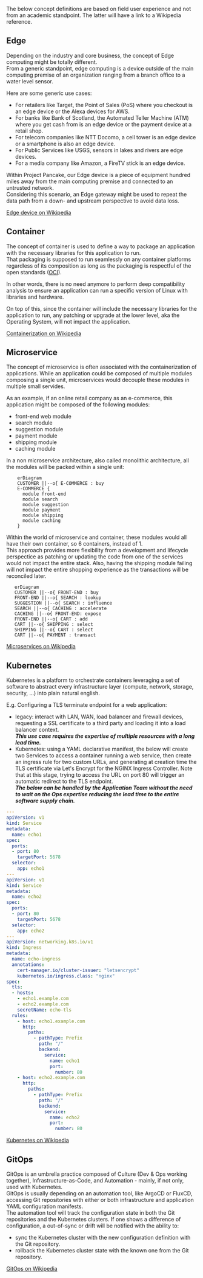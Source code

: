 
The below concept definitions are based on field user experience and not from an academic standpoint. The latter will have a link to a Wikipedia reference.  

## Edge
Depending on the industry and core business, the concept of Edge computing might be totally different.  
From a generic standpoint, edge computing is a device outside of the main computing premise of an organization ranging from a branch office to a water level sensor.  

Here are some generic use cases:  

- For retailers like Target, the Point of Sales (PoS) where you checkout is an edge device or the Alexa devices for AWS.
- For banks like Bank of Scotland, the Automated Teller Machine (ATM) where you get cash from is an edge device or the payment device at a retail shop. 
- For telecom companies like NTT Docomo, a cell tower is an edge device or a smartphone is also an edge device.
- For Public Services like USGS, sensors in lakes and rivers are edge devices.
- For a media company like Amazon, a FireTV stick is an edge device.

Within Project Pancake, our Edge device is a piece of equipment hundred miles away from the main computing premise and connected to an untrusted network.   
Considering this scenario, an Edge gateway might be used to repeat the data path from a down- and upstream perspective to avoid data loss. 

[Edge device on Wikipedia](https://en.wikipedia.org/wiki/Edge_device)  

## Container
The concept of container is used to define a way to package an application with the necessary libraries for this application to run.  
That packaging is supposed to run seamlessly on any container platforms regardless of its composition as long as the packaging is respectful of the open standards ([OCI](https://opencontainers.org/about/overview/)).   

In other words, there is no need anymore to perform deep compatibility analysis to ensure an application can run a specific version of Linux with libraries and hardware.   

On top of this, since the container will include the necessary libraries for the application to run, any patching or upgrade at the lower level, aka the Operating System, will not impact the application.  

[Containerization on Wikipedia](https://en.wikipedia.org/wiki/Containerization_(computing)) 

## Microservice
The concept of microservice is often associated with the containerization of applications. While an application could be composed of multiple modules composing a single unit, microservices would decouple these modules in multiple small servides.  

As an example, if an online retail company as an e-commerce, this application might be composed of the following modules:   

- front-end web module
- search module 
- suggestion module
- payment module
- shipping module
- caching module

In a non microservice architecture, also called monolithic architecture, all the modules will be packed within a single unit: 

```mermaid
    erDiagram
    CUSTOMER ||--o{ E-COMMERCE : buy
    E-COMMERCE {
      module front-end
      module search
      module suggestion
      module payment
      module shipping
      module caching
    }
```

Within the world of microservice and container, these modules would all have their own container, so 6 containers, instead of 1.  
This approach provides more flexibility from a development and lifecycle perspectice as patching or updating the code from one of the services would not impact the entire stack. 
Also, having the shipping module failing will not impact the entire shopping experience as the transactions will be reconciled later. 

```mermaid
   erDiagram
   CUSTOMER ||--o{ FRONT-END : buy
   FRONT-END ||--o{ SEARCH : lookup
   SUGGESTION ||--o{ SEARCH : influence
   SEARCH ||--o{ CACHING : accelerate
   CACHING ||--o{ FRONT-END: expose
   FRONT-END ||--o{ CART : add
   CART ||--o{ SHIPPING : select
   SHIPPING ||--o{ CART : select
   CART ||--o{ PAYMENT : transact
```

[Microservices on Wikipedia](https://en.wikipedia.org/wiki/Microservices)  

## Kubernetes
Kubernetes is a platform to orchestrate containers leveraging a set of software to abstract every infrastructure layer (compute, network, storage, security, ...) into plain natural english.  

E.g. Configuring a TLS terminate endpoint for a web application:  

- legacy: interact with LAN, WAN, load balancer and firewall devices, requesting a SSL certificate to a third party and loading it into a load balancer context.  
***This use case requires the expertise of multiple resources with a long lead time.***   
- Kubernetes: using a YAML declarative manifest, the below will create two Services to access a container running a web service, then create an ingress rule for two custom URLs, and generating at creation time the TLS certificate via Let's Encrypt for the NGINX Ingress Controller. Note that at this stage, trying to access the URL on port 80 will trigger an automatic redirect to the TLS endpoint.   
***The below can be handled by the Application Team without the need to wait on the Ops expertise reducing the lead time to the entire software supply chain.***

```YAML
---
apiVersion: v1
kind: Service
metadata:
  name: echo1
spec:
  ports:
  - port: 80
    targetPort: 5678
  selector:
    app: echo1
---
apiVersion: v1
kind: Service
metadata:
  name: echo2
spec:
  ports:
  - port: 80
    targetPort: 5678
  selector:
    app: echo2
---
apiVersion: networking.k8s.io/v1
kind: Ingress
metadata:
  name: echo-ingress
  annotations:
    cert-manager.io/cluster-issuer: "letsencrypt"
    kubernetes.io/ingress.class: "nginx"
spec:
  tls:
  - hosts:
    - echo1.example.com
    - echo2.example.com
    secretName: echo-tls
  rules:
    - host: echo1.example.com
      http:
        paths:
          - pathType: Prefix
            path: "/"
            backend:
              service:
                name: echo1
                port:
                  number: 80
    - host: echo2.example.com
      http:
        paths:
          - pathType: Prefix
            path: "/"
            backend:
              service:
                name: echo2
                port:
                  number: 80
```


[Kubernetes on Wikipedia](https://en.wikipedia.org/wiki/Kubernetes)  

## GitOps
GitOps is an umbrella practice composed of Culture (Dev & Ops working together), Infrastructure-as-Code, and Automation - mainly, if not only, used with Kubernetes.  
GitOps is usually depending on an automation tool, like ArgoCD or FluxCD, accessing Git repositories with either or both infrastructure and application YAML configuration manifests.  
The automation tool will track the configuration state in both the Git repositories and the Kubernetes clusters. If one shows a difference of configuration, a out-of-sync or drift will be notified with the ability to:  

- sync the Kubernetes cluster with the new configuration definition with the Git repository.
- rollback the Kubernetes cluster state with the known one from the Git repository.  
 
[GitOps on Wikipedia](https://en.wikipedia.org/wiki/DevOps#GitOps)  
